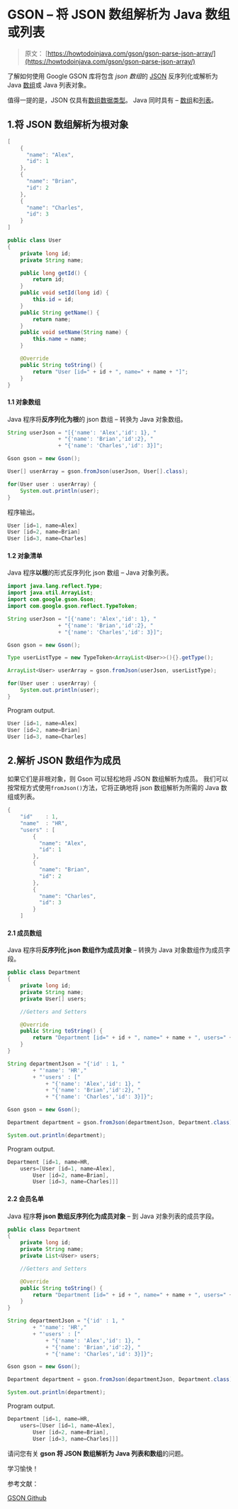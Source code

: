 # GSON – 将 JSON 数组解析为 Java 数组或列表

> 原文： [https://howtodoinjava.com/gson/gson-parse-json-array/](https://howtodoinjava.com/gson/gson-parse-json-array/)

了解如何使用 Google GSON 库将包含 *json 数组*的 [JSON](https://restfulapi.net/introduction-to-json/) 反序列化或解析为 Java [数组](https://howtodoinjava.com/java-array/)或 Java 列表对象。

值得一提的是，JSON 仅具有[数组数据类型](https://restfulapi.net/json-array/)。 Java 同时具有 – [数组](https://howtodoinjava.com/java-array/)和[列表](https://howtodoinjava.com/java-arraylist/)。

## 1.将 JSON 数组解析为根对象

```java
[
    {
      "name": "Alex",
      "id": 1
    },
    {
      "name": "Brian",
      "id": 2
    },
    {
      "name": "Charles",
      "id": 3
    }
]

```

```java
public class User 
{
	private long id;
	private String name;

	public long getId() {
		return id;
	}
	public void setId(long id) {
		this.id = id;
	}
	public String getName() {
		return name;
	}
	public void setName(String name) {
		this.name = name;
	}

	@Override
	public String toString() {
		return "User [id=" + id + ", name=" + name + "]";
	}
}

```

#### 1.1 对象数组

Java 程序将**反序列化为根**的 json 数组 – 转换为 Java 对象数组。

```java
String userJson = "[{'name': 'Alex','id': 1}, "
				+ "{'name': 'Brian','id':2}, "
				+ "{'name': 'Charles','id': 3}]";

Gson gson = new Gson(); 

User[] userArray = gson.fromJson(userJson, User[].class);  

for(User user : userArray) {
	System.out.println(user);
}

```

程序输出。

```java
User [id=1, name=Alex]
User [id=2, name=Brian]
User [id=3, name=Charles]

```

#### 1.2 对象清单

Java 程序**以根**的形式反序列化 json 数组 – Java 对象列表。

```java
import java.lang.reflect.Type;
import java.util.ArrayList;
import com.google.gson.Gson;
import com.google.gson.reflect.TypeToken;

String userJson = "[{'name': 'Alex','id': 1}, "
				+ "{'name': 'Brian','id':2}, "
				+ "{'name': 'Charles','id': 3}]";

Gson gson = new Gson(); 

Type userListType = new TypeToken<ArrayList<User>>(){}.getType();

ArrayList<User> userArray = gson.fromJson(userJson, userListType);  

for(User user : userArray) {
	System.out.println(user);
}

```

Program output.

```java
User [id=1, name=Alex]
User [id=2, name=Brian]
User [id=3, name=Charles]

```

## 2.解析 JSON 数组作为成员

如果它们是非根对象，则 Gson 可以轻松地将 JSON 数组解析为成员。 我们可以按常规方式使用`fromJson()`方法，它将正确地将 json 数组解析为所需的 Java 数组或列表。

```java
{
	"id" 	: 1,
	"name"	: "HR",
	"users" : [
	    {
	      "name": "Alex",
	      "id": 1
	    },
	    {
	      "name": "Brian",
	      "id": 2
	    },
	    {
	      "name": "Charles",
	      "id": 3
	    }
	]

```

#### 2.1 成员数组

Java 程序将**反序列化 json 数组作为成员对象** – 转换为 Java 对象数组作为成员字段。

```java
public class Department 
{
	private long id;
	private String name;
	private User[] users;

	//Getters and Setters

	@Override
	public String toString() {
		return "Department [id=" + id + ", name=" + name + ", users=" + Arrays.toString(users) + "]";
	}
}

```

```java
String departmentJson = "{'id' : 1, "
		+ "'name': 'HR',"
		+ "'users' : ["
			+ "{'name': 'Alex','id': 1}, "
			+ "{'name': 'Brian','id':2}, "
			+ "{'name': 'Charles','id': 3}]}";

Gson gson = new Gson(); 

Department department = gson.fromJson(departmentJson, Department.class);  

System.out.println(department);

```

Program output.

```java
Department [id=1, name=HR, 
	users=[User [id=1, name=Alex], 
		User [id=2, name=Brian], 
		User [id=3, name=Charles]]]

```

#### 2.2 会员名单

Java 程序**将 json 数组反序列化为成员对象** – 到 Java 对象列表的成员字段。

```java
public class Department 
{
	private long id;
	private String name;
	private List<User> users;

	//Getters and Setters

	@Override
	public String toString() {
		return "Department [id=" + id + ", name=" + name + ", users=" + users + "]";
	}
}

```

```java
String departmentJson = "{'id' : 1, "
		+ "'name': 'HR',"
		+ "'users' : ["
			+ "{'name': 'Alex','id': 1}, "
			+ "{'name': 'Brian','id':2}, "
			+ "{'name': 'Charles','id': 3}]}";

Gson gson = new Gson(); 

Department department = gson.fromJson(departmentJson, Department.class);  

System.out.println(department);

```

Program output.

```java
Department [id=1, name=HR, 
	users=[User [id=1, name=Alex], 
		User [id=2, name=Brian], 
		User [id=3, name=Charles]]]

```

请问您有关 **gson 将 JSON 数组解析为 Java 列表和数组**的问题。

学习愉快！

参考文献：

[GSON Github](https://github.com/google/gson)
